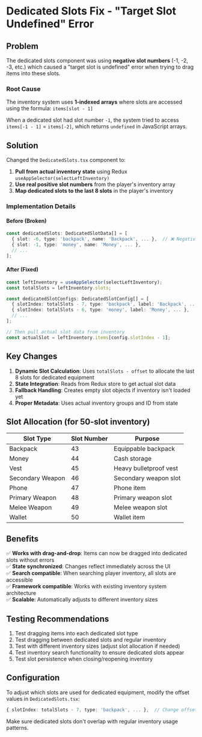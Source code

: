 # Dedicated Slots Fix - "Target Slot Undefined" Error

## Problem
The dedicated slots component was using **negative slot numbers** (-1, -2, -3, etc.) which caused a "target slot is undefined" error when trying to drag items into these slots.

### Root Cause
The inventory system uses **1-indexed arrays** where slots are accessed using the formula: `items[slot - 1]`

When a dedicated slot had slot number `-1`, the system tried to access `items[-1 - 1]` = `items[-2]`, which returns `undefined` in JavaScript arrays.

## Solution
Changed the `DedicatedSlots.tsx` component to:

1. **Pull from actual inventory state** using Redux `useAppSelector(selectLeftInventory)`
2. **Use real positive slot numbers** from the player's inventory array
3. **Map dedicated slots to the last 8 slots** in the player's inventory

### Implementation Details

#### Before (Broken)
```typescript
const dedicatedSlots: DedicatedSlotData[] = [
  { slot: -6, type: 'backpack', name: 'Backpack', ... },  // ❌ Negative slots
  { slot: -1, type: 'money', name: 'Money', ... },
  // ...
];
```

#### After (Fixed)
```typescript
const leftInventory = useAppSelector(selectLeftInventory);
const totalSlots = leftInventory.slots;

const dedicatedSlotConfigs: DedicatedSlotConfig[] = [
  { slotIndex: totalSlots - 7, type: 'backpack', label: 'Backpack', ... },  // ✅ Real slots
  { slotIndex: totalSlots - 6, type: 'money', label: 'Money', ... },
  // ...
];

// Then pull actual slot data from inventory
const actualSlot = leftInventory.items[config.slotIndex - 1];
```

## Key Changes

1. **Dynamic Slot Calculation**: Uses `totalSlots - offset` to allocate the last 8 slots for dedicated equipment
2. **State Integration**: Reads from Redux store to get actual slot data
3. **Fallback Handling**: Creates empty slot objects if inventory isn't loaded yet
4. **Proper Metadata**: Uses actual inventory groups and ID from state

## Slot Allocation (for 50-slot inventory)

| Slot Type | Slot Number | Purpose |
|-----------|-------------|---------|
| Backpack | 43 | Equippable backpack |
| Money | 44 | Cash storage |
| Vest | 45 | Heavy bulletproof vest |
| Secondary Weapon | 46 | Secondary weapon slot |
| Phone | 47 | Phone item |
| Primary Weapon | 48 | Primary weapon slot |
| Melee Weapon | 49 | Melee weapon slot |
| Wallet | 50 | Wallet item |

## Benefits

✅ **Works with drag-and-drop**: Items can now be dragged into dedicated slots without errors  
✅ **State synchronized**: Changes reflect immediately across the UI  
✅ **Search compatible**: When searching player inventory, all slots are accessible  
✅ **Framework compatible**: Works with existing inventory system architecture  
✅ **Scalable**: Automatically adjusts to different inventory sizes  

## Testing Recommendations

1. Test dragging items into each dedicated slot type
2. Test dragging between dedicated slots and regular inventory
3. Test with different inventory sizes (adjust slot allocation if needed)
4. Test inventory search functionality to ensure dedicated slots appear
5. Test slot persistence when closing/reopening inventory

## Configuration

To adjust which slots are used for dedicated equipment, modify the offset values in `DedicatedSlots.tsx`:

```typescript
{ slotIndex: totalSlots - 7, type: 'backpack', ... },  // Change offset here
```

Make sure dedicated slots don't overlap with regular inventory usage patterns.

